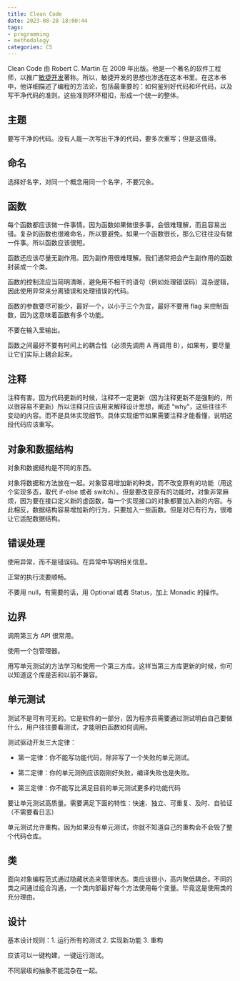 ```yaml
---
title: Clean Code
date: 2023-08-28 18:00:44
tags:
- programming
- methodology
categories: CS
---
```


Clean Code 由 Robert C. Martin 在 2009 年出版。他是一个著名的软件工程师，以推广[敏捷开发](https://agilemanifesto.org)著称。所以，敏捷开发的思想也渗透在这本书里。在这本书中，他详细描述了编程的方法论，包括最重要的：如何鉴别好代码和坏代码，以及写干净代码的准则。这些准则环环相扣，形成一个统一的整体。

## 主题

要写干净的代码。没有人能一次写出干净的代码，要多次重写；但是这值得。

## 命名

选择好名字，对同一个概念用同一个名字，不要冗余。

## 函数

每个函数都应该做一件事情。因为函数如果做很多事，会很难理解，而且容易出错。复杂的函数也很难命名，所以要避免。如果一个函数很长，那么它往往没有做一件事。所以函数应该很短。

函数还应该尽量无副作用。因为副作用很难理解。我们通常把会产生副作用的函数封装成一个类。

函数的控制流应当简明清晰，避免用不相干的语句（例如处理错误码）混杂逻辑，因此使用异常来分离错误和处理错误的代码。

函数的参数要尽可能少，最好一个，以小于三个为宜，最好不要用 flag 来控制函数，因为这意味着函数有多个功能。

不要在输入里输出。

函数之间最好不要有时间上的耦合性（必须先调用 A 再调用 B），如果有，要尽量让它们实际上耦合起来。

## 注释

注释有害。因为代码更新的时候，注释不一定更新（因为注释更新不是强制的，所以很容易不更新）所以注释只应该用来解释设计思想，阐述 “why”，这些往往不变动的内容。而不是具体实现细节。具体实现细节如果需要注释才能看懂，说明这段代码应该重写。

## 对象和数据结构

对象和数据结构是不同的东西。

对象将数据和方法放在一起。对象容易增加新的种类，而不改变原有的功能（用这个实现多态，取代 if-else 或者 switch）。但是要改变原有的功能时，对象非常麻烦，因为要在接口定义新的虚函数，每一个实现接口的对象都要加入新的内容。与此相反，数据结构容易增加新的行为，只要加入一些函数。但是对已有行为，很难让它适配数据结构。

## 错误处理

使用异常，而不是错误码。在异常中写明相关信息。

正常的执行流要顺畅。

不要用 null，有需要的话，用 Optional 或者 Status，加上 Monadic 的操作。

## 边界

调用第三方 API 很常用。

使用一个包管理器。

用写单元测试的方法学习和使用一个第三方库。这样当第三方库更新的时候，你可以知道这个库是否和以前不兼容。

## 单元测试

测试不是可有可无的。它是软件的一部分，因为程序员需要通过测试明白自己要做什么，用户往往要看测试，才能明白函数如何调用。

测试驱动开发三大定律：

- 第一定律：你不能写功能代码，除非写了一个失败的单元测试。

- 第二定律：你的单元测例应该刚刚好失败，编译失败也是失败。

- 第三定律：你不能写比满足目前的单元测试更多的功能代码

要让单元测试高质量。需要满足下面的特性：快速、独立、可重复、及时、自验证（不需要看日志）

单元测试允许重构。因为如果没有单元测试，你就不知道自己的重构会不会毁了整个代码仓库。

## 类

面向对象编程范式通过隐藏状态来管理状态。类应该很小，高内聚低耦合。不同的类之间通过组合沟通，一个类内部最好每个方法使用每个变量。毕竟这是使用类的充分理由。

## 设计

基本设计规则：1. 运行所有的测试 2. 实现新功能 3. 重构

应该可以一键构建，一键运行测试。

不同层级的抽象不能混杂在一起。
